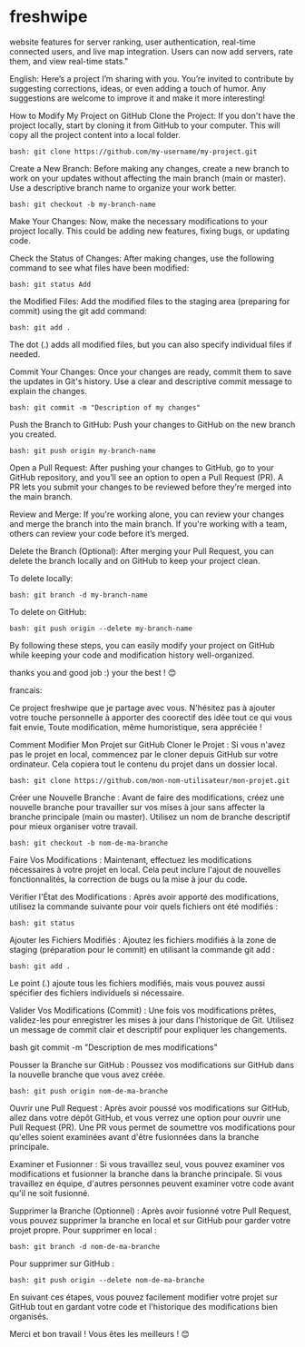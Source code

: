 # freshwipe
 website features for server ranking, user authentication, real-time connected users, and live map integration. Users can now add servers, rate them, and view real-time stats."

English: 
Here’s a project I’m sharing with you. You’re invited to contribute by suggesting corrections, ideas, or even adding a touch of humor. Any suggestions are welcome to improve it and make it more interesting!

How to Modify My Project on GitHub Clone the Project: If you don't have the project locally, start by cloning it from GitHub to your computer. This will copy all the project content into a local folder.

`bash:
git clone https://github.com/my-username/my-project.git`

Create a New Branch: Before making any changes, create a new branch to work on your updates without affecting the main branch (main or master). Use a descriptive branch name to organize your work better.

`bash:
git checkout -b my-branch-name`

Make Your Changes: Now, make the necessary modifications to your project locally. This could be adding new features, fixing bugs, or updating code.

Check the Status of Changes: After making changes, use the following command to see what files have been modified:

`bash:
git status Add`

the Modified Files: Add the modified files to the staging area (preparing for commit) using the git add command:

`bash:
git add .`

The dot (.) adds all modified files, but you can also specify individual files if needed.

Commit Your Changes: Once your changes are ready, commit them to save the updates in Git's history. Use a clear and descriptive commit message to explain the changes.

`bash:
git commit -m "Description of my changes"`

Push the Branch to GitHub: Push your changes to GitHub on the new branch you created.

`bash:
git push origin my-branch-name`

Open a Pull Request: After pushing your changes to GitHub, go to your GitHub repository, and you’ll see an option to open a Pull Request (PR). A PR lets you submit your changes to be reviewed before they’re merged into the main branch.

Review and Merge: If you're working alone, you can review your changes and merge the branch into the main branch. If you're working with a team, others can review your code before it’s merged.

Delete the Branch (Optional): After merging your Pull Request, you can delete the branch locally and on GitHub to keep your project clean.

To delete locally:

`bash:
git branch -d my-branch-name`

To delete on GitHub:

`bash:
git push origin --delete my-branch-name`

By following these steps, you can easily modify your project on GitHub while keeping your code and modification history well-organized.

thanks you and good job :) your the best ! 😊

francais:

Ce project freshwipe que je partage avec vous. N'hésitez pas à ajouter votre touche personnelle à apporter des coorectif des idée tout ce qui vous fait envie, Toute modification, même humoristique, sera appréciée !

Comment Modifier Mon Projet sur GitHub Cloner le Projet : Si vous n'avez pas le projet en local, commencez par le cloner depuis GitHub sur votre ordinateur. Cela copiera tout le contenu du projet dans un dossier local.

`bash:
git clone https://github.com/mon-nom-utilisateur/mon-projet.git`

Créer une Nouvelle Branche : Avant de faire des modifications, créez une nouvelle branche pour travailler sur vos mises à jour sans affecter la branche principale (main ou master). Utilisez un nom de branche descriptif pour mieux organiser votre travail.

`bash:
git checkout -b nom-de-ma-branche`

Faire Vos Modifications : Maintenant, effectuez les modifications nécessaires à votre projet en local. Cela peut inclure l'ajout de nouvelles fonctionnalités, la correction de bugs ou la mise à jour du code.

Vérifier l'État des Modifications : Après avoir apporté des modifications, utilisez la commande suivante pour voir quels fichiers ont été modifiés :

`bash:
git status`

Ajouter les Fichiers Modifiés : Ajoutez les fichiers modifiés à la zone de staging (préparation pour le commit) en utilisant la commande git add :

`bash:
git add .`

Le point (.) ajoute tous les fichiers modifiés, mais vous pouvez aussi spécifier des fichiers individuels si nécessaire.

Valider Vos Modifications (Commit) : Une fois vos modifications prêtes, validez-les pour enregistrer les mises à jour dans l'historique de Git. Utilisez un message de commit clair et descriptif pour expliquer les changements.

bash git commit -m "Description de mes modifications"

Pousser la Branche sur GitHub : Poussez vos modifications sur GitHub dans la nouvelle branche que vous avez créée.

`bash:
git push origin nom-de-ma-branche`

Ouvrir une Pull Request : Après avoir poussé vos modifications sur GitHub, allez dans votre dépôt GitHub, et vous verrez une option pour ouvrir une Pull Request (PR). Une PR vous permet de soumettre vos modifications pour qu'elles soient examinées avant d'être fusionnées dans la branche principale.

Examiner et Fusionner : Si vous travaillez seul, vous pouvez examiner vos modifications et fusionner la branche dans la branche principale. Si vous travaillez en équipe, d'autres personnes peuvent examiner votre code avant qu'il ne soit fusionné.

Supprimer la Branche (Optionnel) : Après avoir fusionné votre Pull Request, vous pouvez supprimer la branche en local et sur GitHub pour garder votre projet propre. Pour supprimer en local :

`bash:
git branch -d nom-de-ma-branche`

Pour supprimer sur GitHub :

`bash:
git push origin --delete nom-de-ma-branche`

En suivant ces étapes, vous pouvez facilement modifier votre projet sur GitHub tout en gardant votre code et l'historique des modifications bien organisés.

Merci et bon travail ! Vous êtes les meilleurs ! 😊
